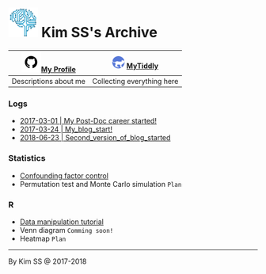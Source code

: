 # <img src="img/favicon.png" width="60px" /> Kim SS's Archive

| <img src="img/github-icon.png" height=40px />[My Profile](https://kisudsoe.github.io/README.html) | <img src="img/tiddly-icon.png" height=25px /> [MyTiddly](https://kisudsoe.github.io/Tiddly.html) |
| ------------------------------------------------------------ | ------------------------------------------------------------ |
| Descriptions about me                                        | Collecting everything here                                   |

### Logs

- [2017-03-01 | My Post-Doc career started!](https://kisudsoe.github.io/2017-03-01-My_Post-Doc_career_started!.html)
- [2017-03-24 | My_blog_start!](https://kisudsoe.github.io/2017-03-24-My_blog_start!.html)
- [2018-06-23 | Second_version_of_blog_started](https://kisudsoe.github.io/2018-06-23-Second_version_of_blog_started.html)

### Statistics

- [Confounding factor control](https://kisudsoe.github.io/(Stat)_Confounding_factor_control.html)
- Permutation test and Monte Carlo simulation `Plan`

### R

- [Data manipulation tutorial](https://kisudsoe.github.io/(R)_Data_manipulation_tutorial.html)
- Venn diagram `Comming soon!`
- Heatmap `Plan`

---

By Kim SS @ 2017-2018